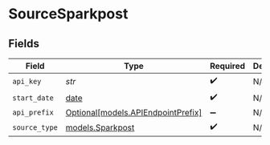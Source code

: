 # SourceSparkpost


## Fields

| Field                                                                | Type                                                                 | Required                                                             | Description                                                          |
| -------------------------------------------------------------------- | -------------------------------------------------------------------- | -------------------------------------------------------------------- | -------------------------------------------------------------------- |
| `api_key`                                                            | *str*                                                                | :heavy_check_mark:                                                   | N/A                                                                  |
| `start_date`                                                         | [date](https://docs.python.org/3/library/datetime.html#date-objects) | :heavy_check_mark:                                                   | N/A                                                                  |
| `api_prefix`                                                         | [Optional[models.APIEndpointPrefix]](../models/apiendpointprefix.md) | :heavy_minus_sign:                                                   | N/A                                                                  |
| `source_type`                                                        | [models.Sparkpost](../models/sparkpost.md)                           | :heavy_check_mark:                                                   | N/A                                                                  |